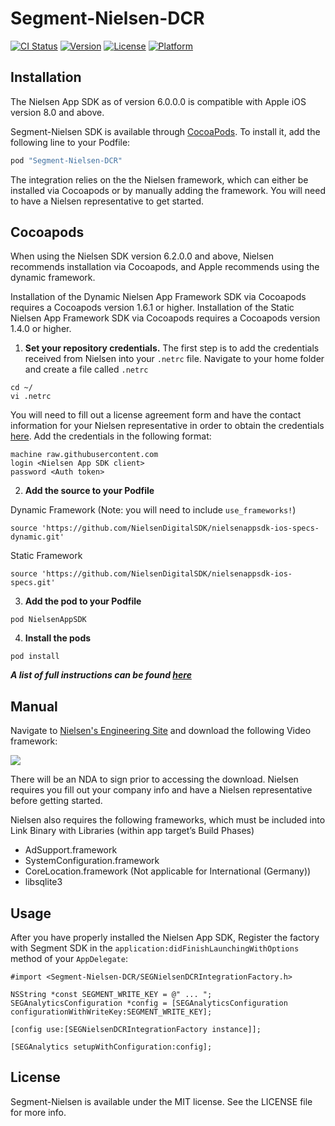 # Segment-Nielsen-DCR

[![CI Status](http://img.shields.io/travis/segment-integrations/analytics-ios-integration-nielsen-dcr.svg?style=flat)](https://travis-ci.org/segment-integrations/analytics-ios-integration-nielsen-dcr)
[![Version](https://img.shields.io/cocoapods/v/Segment-Nielsen-DCR.svg?style=flat)](http://cocoapods.org/pods/Segment-Nielsen-DCR)
[![License](https://img.shields.io/cocoapods/l/Segment-Nielsen-DCR.svg?style=flat)](http://cocoapods.org/pods/Segment-Nielsen-DCR)
[![Platform](https://img.shields.io/cocoapods/p/Segment-Nielsen-DCR.svg?style=flat)](http://cocoapods.org/pods/Segment-Nielsen-DCR)

## Installation

The Nielsen App SDK as of version 6.0.0.0 is compatible with Apple iOS version 8.0 and above.

Segment-Nielsen SDK is available through [CocoaPods](http://cocoapods.org). To install
it, add the following line to your Podfile:

```ruby
pod "Segment-Nielsen-DCR"
```

The integration relies on the the Nielsen framework, which can either be installed via Cocoapods or by manually adding the framework. You will need to have a Nielsen representative to get started.

## Cocoapods

When using the Nielsen SDK version 6.2.0.0 and above, Nielsen recommends installation via Cocoapods, and Apple recommends using the dynamic framework.

Installation of the Dynamic Nielsen App Framework SDK via Cocoapods requires a Cocoapods version 1.6.1 or higher. Installation of the Static Nielsen App Framework SDK via Cocoapods requires a Cocoapods version 1.4.0 or higher.

1. **Set your repository credentials.** The first step is to add the credentials received from Nielsen into your `.netrc` file. Navigate to your home folder and create a file called `.netrc`
```
cd ~/
vi .netrc
```
You will need to fill out a license agreement form and have the contact information for your Nielsen representative in order to obtain the credentials [here](https://engineeringportal.nielsen.com/docs/Special:Downloads). Add the credentials in the following format:
```
machine raw.githubusercontent.com
login <Nielsen App SDK client>
password <Auth token>
```

2. **Add the source to your Podfile**

  Dynamic Framework (Note: you will need to include `use_frameworks!`)
```
source 'https://github.com/NielsenDigitalSDK/nielsenappsdk-ios-specs-dynamic.git'
```
Static Framework
```
source 'https://github.com/NielsenDigitalSDK/nielsenappsdk-ios-specs.git'
```

3. **Add the pod to your Podfile**

  `pod NielsenAppSDK`

4. **Install the pods**

  `pod install`

***A list of full instructions can be found [here](https://engineeringportal.nielsen.com/docs/Digital_Measurement_iOS_Artifactory_Guide)***

## Manual

Navigate to [Nielsen's Engineering Site](https://engineeringportal.nielsen.com/docs/Main_Page) and download the following Video framework:

![](http://g.recordit.co/IvvLm8oAY2.gif)

There will be an NDA to sign prior to accessing the download. Nielsen requires you fill out your company info and have a Nielsen representative before getting started.

Nielsen also requires the following frameworks, which must be included into Link Binary with Libraries (within app target’s Build Phases)
  - AdSupport.framework
  - SystemConfiguration.framework
  - CoreLocation.framework (Not applicable for International (Germany))
  - libsqlite3

## Usage

After you have properly installed the Nielsen App SDK, Register the factory with Segment SDK in the `application:didFinishLaunchingWithOptions`  method of your `AppDelegate`:

`#import <Segment-Nielsen-DCR/SEGNielsenDCRIntegrationFactory.h>`


```
NSString *const SEGMENT_WRITE_KEY = @" ... ";
SEGAnalyticsConfiguration *config = [SEGAnalyticsConfiguration configurationWithWriteKey:SEGMENT_WRITE_KEY];

[config use:[SEGNielsenDCRIntegrationFactory instance]];

[SEGAnalytics setupWithConfiguration:config];
```

## License

Segment-Nielsen is available under the MIT license. See the LICENSE file for more info.
